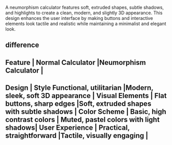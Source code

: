 A neumorphism calculator features soft, extruded shapes, subtle shadows, and highlights to create a clean, modern, and slightly 3D appearance. This design enhances the user interface by making buttons and interactive elements look tactile and realistic while maintaining a minimalist and elegant look.

difference
--------------------------------------------------------------------------------------------
Feature         |	Normal Calculator	        |Neumorphism Calculator                    |
-------------------------------------------------------------------------------------------
Design          | Style	Functional, utilitarian	|Modern, sleek, soft 3D appearance         |
Visual Elements |	Flat buttons, sharp edges	|Soft, extruded shapes with subtle shadows |
Color Scheme    |	Basic, high contrast colors |	Muted, pastel colors with light shadows|
User Experience |	Practical, straightforward	|Tactile, visually engaging                |
--------------------------------------------------------------------------------------------
